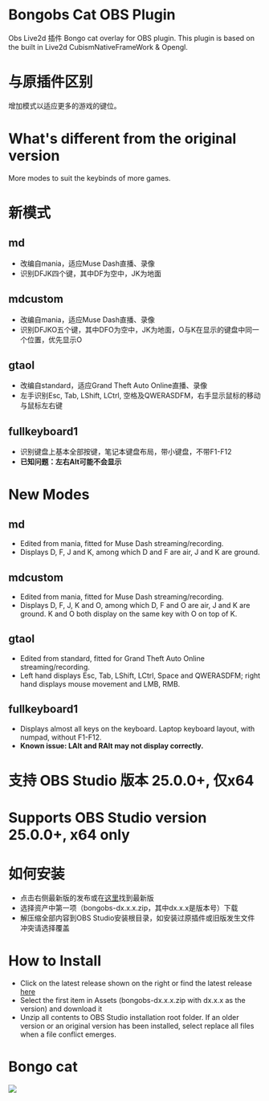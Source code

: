 
# Bongobs Cat OBS Plugin
 Obs Live2d 插件
 Bongo cat overlay for OBS plugin. This plugin is based on the built in Live2d CubismNativeFrameWork & Opengl. 
# 与原插件区别
 增加模式以适应更多的游戏的键位。
# What's different from the original version
 More modes to suit the keybinds of more games.
# 新模式
## md
* 改编自mania，适应Muse Dash直播、录像
* 识别DFJK四个键，其中DF为空中，JK为地面
## mdcustom
* 改编自mania，适应Muse Dash直播、录像
* 识别DFJKO五个键，其中DFO为空中，JK为地面，O与K在显示的键盘中同一个位置，优先显示O
## gtaol
* 改编自standard，适应Grand Theft Auto Online直播、录像
* 左手识别Esc, Tab, LShift, LCtrl, 空格及QWERASDFM，右手显示鼠标的移动与鼠标左右键
## fullkeyboard1
* 识别键盘上基本全部按键，笔记本键盘布局，带小键盘，不带F1-F12
* **已知问题：左右Alt可能不会显示**
# New Modes
## md
* Edited from mania, fitted for Muse Dash streaming/recording.
* Displays D, F, J and K, among which D and F are air, J and K are ground.
## mdcustom
* Edited from mania, fitted for Muse Dash streaming/recording.
* Displays D, F, J, K and O, among which D, F and O are air, J and K are ground. K and O both display on the same key with O on top of K.
## gtaol
* Edited from standard, fitted for Grand Theft Auto Online streaming/recording.
* Left hand displays Esc, Tab, LShift, LCtrl, Space and QWERASDFM; right hand displays mouse movement and LMB, RMB.
## fullkeyboard1
* Displays almost all keys on the keyboard. Laptop keyboard layout, with numpad, without F1-F12.
* **Known issue: LAlt and RAlt may not display correctly.**
# 支持 OBS Studio 版本 25.0.0+, 仅x64
# Supports OBS Studio version 25.0.0+, x64 only
# 如何安装
* 点击右侧最新版的发布或在[这里](https://github.com/Dovahseod/Bongobs-Cat-Plugin-Edition-D/releases)找到最新版
* 选择资产中第一项（bongobs-dx.x.x.zip，其中dx.x.x是版本号）下载
* 解压缩全部内容到OBS Studio安装根目录，如安装过原插件或旧版发生文件冲突请选择覆盖
# How to Install
* Click on the latest release shown on the right or find the latest release [here](https://github.com/Dovahseod/Bongobs-Cat-Plugin-Edition-D/releases)
* Select the first item in Assets (bongobs-dx.x.x.zip with dx.x.x as the version) and download it
* Unzip all contents to OBS Studio installation root folder. If an older version or an original version has been installed, select replace all files when a file conflict emerges.
# Bongo cat
![](https://github.com/Dovahseod/Bongobs-Cat-Plugin-Edition-D/blob/master/Resources/Bango%20Cat/ezgif-2-81825e3faab3.gif)